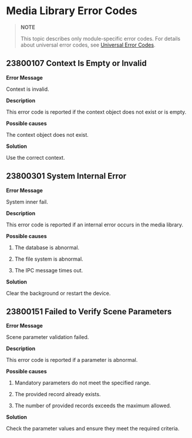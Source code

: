 # Media Library Error Codes

> **NOTE**
>
> This topic describes only module-specific error codes. For details about universal error codes, see [Universal Error Codes](../errorcode-universal.md).

<!--Del-->
## 23800107 Context Is Empty or Invalid

**Error Message**

Context is invalid.

**Description**

This error code is reported if the context object does not exist or is empty.

**Possible causes**

The context object does not exist.

**Solution**

Use the correct context.
<!--DelEnd-->

## 23800301 System Internal Error

**Error Message**

System inner fail.

**Description**

This error code is reported if an internal error occurs in the media library.

**Possible causes**

1. The database is abnormal.

2. The file system is abnormal.

3. The IPC message times out.

**Solution**

Clear the background or restart the device.

## 23800151 Failed to Verify Scene Parameters

**Error Message**

Scene parameter validation failed.

**Description**

This error code is reported if a parameter is abnormal.

**Possible causes**

1. Mandatory parameters do not meet the specified range.

2. The provided record already exists.

3. The number of provided records exceeds the maximum allowed.

**Solution**

Check the parameter values and ensure they meet the required criteria.
